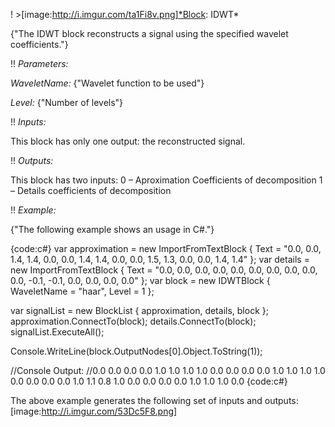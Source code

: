 ! >[image:http://i.imgur.com/ta1Fi8v.png]*Block: IDWT*

{"The IDWT block reconstructs a signal using the specified wavelet coefficients."}

!! *Parameters:*

*WaveletName:* {"Wavelet function to be used"}

*Level:* {"Number of levels"}

!! *Inputs:*

This block has only one output: the reconstructed signal.

!! *Outputs:*

This block has two inputs:
0 – Aproximation Coefficients of decomposition
1 – Details coefficients of decomposition

!! *Example:*

{"The following example shows an usage in C#."}

{code:c#}
var approximation = new ImportFromTextBlock { Text = "0.0, 0.0, 1.4, 1.4, 0.0, 0.0, 1.4, 1.4, 0.0, 0.0, 1.5, 1.3, 0.0, 0.0, 1.4, 1.4" };
var details = new ImportFromTextBlock { Text = "0.0, 0.0, 0.0, 0.0, 0.0, 0.0, 0.0, 0.0, 0.0, 0.0, -0.1, -0.1, 0.0, 0.0, 0.0, 0.0" };
var block = new IDWTBlock
{
    WaveletName = "haar",
    Level = 1
};

var signalList = new BlockList { approximation, details, block };
approximation.ConnectTo(block);
details.ConnectTo(block);
signalList.ExecuteAll();

Console.WriteLine(block.OutputNodes[0].Object.ToString(1));

//Console Output:
//0.0 0.0 0.0 0.0 1.0 1.0 1.0 1.0 0.0 0.0 0.0 0.0 1.0 1.0 1.0 1.0 0.0 0.0 0.0 0.0 1.0 1.1 0.8 1.0 0.0 0.0 0.0 0.0 1.0 1.0 1.0 0.0
{code:c#}

The above example generates the following set of inputs and outputs:
[image:http://i.imgur.com/53Dc5F8.png]

